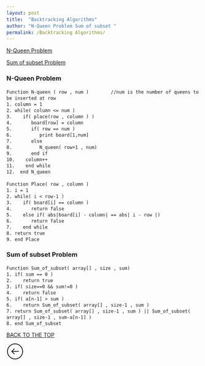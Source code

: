 ```yaml
---
layout: post
title:  "Backtracking Algorithms"
author: "N-Queen Problem Sum of subset "
permalink: /Backtracking Algorithms/
---
```



[N-Queen Problem](#n-queen-problem)


[Sum of subset Problem](#sum-of-subset-problem)

### N-Queen Problem

```
Function N-queen ( row , num )        //num is the number of queens to be inserted at row
1. column = 1
2. while( column <= num )
3.    if( place(row , column ) )
4.       board[row] = column
5.       if( row == num )
6.          print board[1,num]
7.       else
8.          N_queen( row+1 , num)
9.       end if
10.    column++
11.    end while
12.  end N_queen

Function Place( row , column )
1. i = 1
2. while( i < row-1 ) 
3.    if( board[i] == column )
4.       return false
5.    else if( abs|board[i] - column| == abs| i - row |)
6.       return false
7.    end while 
8. return true
9. end Place   

```

### Sum of subset Problem

```
Function Sum_of_subset( array[] , size , sum)
1. if( sum == 0 )
2.    return true
3. if( size==0 && sum!=0 )
4.    return false
5. if( a[n-1] > sum )
6.    return Sum_of_subset( array[] , size-1 , sum )
7. return Sum_of_subset( array[] , size-1 , sum ) || Sum_of_subset( array[] , size-1 , sum-a[n-1] )
8. end Sum_of_subset 

```

[BACK TO THE TOP](#top)                                           

 [![](/img/back.png)](/search)
